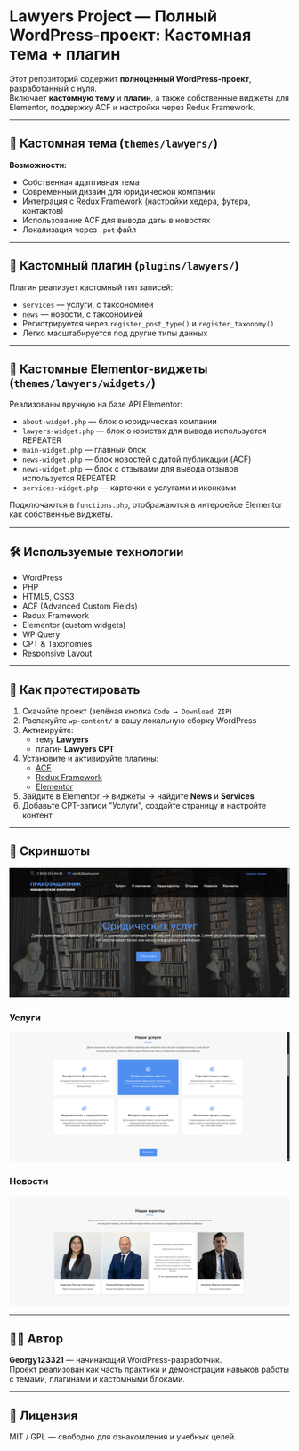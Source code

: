 # Lawyers Project — Полный WordPress-проект: Кастомная тема + плагин

Этот репозиторий содержит **полноценный WordPress-проект**, разработанный с нуля.  
Включает **кастомную тему** и **плагин**, а также собственные виджеты для Elementor, поддержку ACF и настройки через Redux Framework.

---

## 🎨 Кастомная тема (`themes/lawyers/`)

**Возможности:**

- Собственная адаптивная тема
- Современный дизайн для юридической компании
- Интеграция с Redux Framework (настройки хедера, футера, контактов)
- Использование ACF для вывода даты в новостях
- Локализация через `.pot` файл

---

## 🔌 Кастомный плагин (`plugins/lawyers/`)

Плагин реализует кастомный тип записей:

- `services` — услуги, с таксономией
- `news` — новости, с таксономией
- Регистрируется через `register_post_type()` и `register_taxonomy()`
- Легко масштабируется под другие типы данных

---

## 🧩 Кастомные Elementor-виджеты (`themes/lawyers/widgets/`)

Реализованы вручную на базе API Elementor:

- `about-widget.php` — блок о юридическая компании
- `lawyers-widget.php` — блок о юристах для вывода используется REPEATER
- `main-widget.php` — главный блок
- `news-widget.php` — блок новостей с датой публикации (ACF)
- `news-widget.php` — блок с отзывами для вывода отзывов используется REPEATER
- `services-widget.php` — карточки с услугами и иконками

Подключаются в `functions.php`, отображаются в интерфейсе Elementor как собственные виджеты.

---

## 🛠 Используемые технологии

- WordPress
- PHP
- HTML5, CSS3
- ACF (Advanced Custom Fields)
- Redux Framework
- Elementor (custom widgets)
- WP Query
- CPT & Taxonomies
- Responsive Layout

---

## 🧪 Как протестировать

1. Скачайте проект (зелёная кнопка `Code → Download ZIP`)  
2. Распакуйте `wp-content/` в вашу локальную сборку WordPress
3. Активируйте:
   - тему **Lawyers**
   - плагин **Lawyers CPT**
4. Установите и активируйте плагины:
   - [ACF](https://wordpress.org/plugins/advanced-custom-fields/)
   - [Redux Framework](https://wordpress.org/plugins/redux-framework/)
   - [Elementor](https://wordpress.org/plugins/elementor/)
5. Зайдите в Elementor → виджеты → найдите **News** и **Services**
6. Добавьте CPT-записи "Услуги", создайте страницу и настройте контент

---

## 📸 Скриншоты

![Главная](/themes/lawyers-theme/screenshots/preview-1.png)

### Услуги
![Услуги](/themes/lawyers-theme/screenshots/preview-2.png)

### Новости
![Новости](/themes/lawyers-theme/screenshots/preview-3.png)

---

## 🙋‍♂️ Автор

**Georgy123321** — начинающий WordPress-разработчик.  
Проект реализован как часть практики и демонстрации навыков работы с темами, плагинами и кастомными блоками.

---

## 📄 Лицензия

MIT / GPL — свободно для ознакомления и учебных целей.
